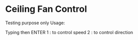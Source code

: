 # Ceiling Fan Control
Testing purpose only
Usage: 

Typing <your choice> then ENTER
1 : to control speed
2 : to control direction
